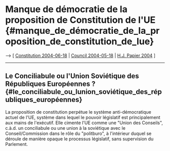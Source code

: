 # Manque de démocratie de la proposition de Constitution de l\'UE {#manque_de_démocratie_de_la_proposition_de_constitution_de_lue}

\--\> \[ [ Constitution 2004-06-18](EuKonstit040618En "wikilink") \| [
Council 2004-05-18](Cons040518En "wikilink") \| [ H.J. Papier
2004](Papier04En "wikilink") \]

------------------------------------------------------------------------

## Le Conciliabule ou l\'Union Soviétique des Républiques Européennes ? {#le_conciliabule_ou_lunion_soviétique_des_républiques_européennes}

La proposition de constitution perpétue le système anti-démocratique
actuel de l\'UE, système dans lequel le pouvoir législatif est
principalement aux mains de l\'exécutif. Elle cimente l\'UE comme une
\"Union des Conseils\", c.à.d. un conciliabule ou une union à la
soviétique avec le Conseil/Commission dans le rôle du \"politburo\", à
l\'intérieur duquel se déroule de manière opaque le processus
législatif, sans supervision du Parlement.
